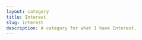 ```yaml
---
layout: category
title: Interest
slug: interest
description: A category for what I have Interest.
---
```

